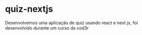 # quiz-nextjs
Desenvolvemos uma aplicação de quiz usando react e next js, foi desenvolvido durante um curso da cod3r
